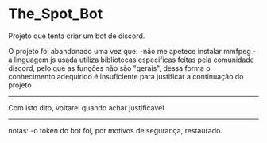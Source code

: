 # The_Spot_Bot
Projeto que tenta criar um bot de discord.

O projeto foi abandonado uma vez que:
-não me apetece instalar mmfpeg
-a linguagem js usada utiliza bibliotecas especificas feitas pela comunidade discord, pelo que as funções não são "gerais", dessa forma o conhecimento adequirido é insuficiente para justificar a continuação do projeto
_________________________________________
Com isto dito, voltarei quando achar justificavel

_________________________________________
notas:
-o token do bot foi, por motivos de segurança, restaurado.

